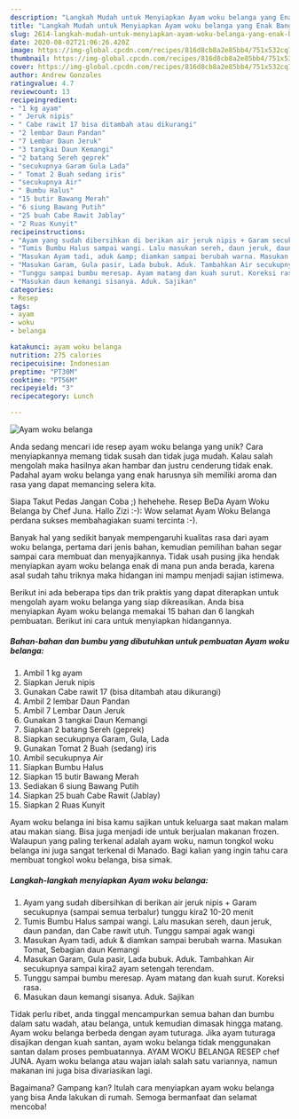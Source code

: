 ```yaml
---
description: "Langkah Mudah untuk Menyiapkan Ayam woku belanga yang Enak Banget"
title: "Langkah Mudah untuk Menyiapkan Ayam woku belanga yang Enak Banget"
slug: 2614-langkah-mudah-untuk-menyiapkan-ayam-woku-belanga-yang-enak-banget
date: 2020-08-02T21:06:26.420Z
image: https://img-global.cpcdn.com/recipes/816d8cb8a2e85bb4/751x532cq70/ayam-woku-belanga-foto-resep-utama.jpg
thumbnail: https://img-global.cpcdn.com/recipes/816d8cb8a2e85bb4/751x532cq70/ayam-woku-belanga-foto-resep-utama.jpg
cover: https://img-global.cpcdn.com/recipes/816d8cb8a2e85bb4/751x532cq70/ayam-woku-belanga-foto-resep-utama.jpg
author: Andrew Gonzales
ratingvalue: 4.7
reviewcount: 13
recipeingredient:
- "1 kg ayam"
- " Jeruk nipis"
- " Cabe rawit 17 bisa ditambah atau dikurangi"
- "2 lembar Daun Pandan"
- "7 Lembar Daun Jeruk"
- "3 tangkai Daun Kemangi"
- "2 batang Sereh geprek"
- "secukupnya Garam Gula Lada"
- " Tomat 2 Buah sedang iris"
- "secukupnya Air"
- " Bumbu Halus"
- "15 butir Bawang Merah"
- "6 siung Bawang Putih"
- "25 buah Cabe Rawit Jablay"
- "2 Ruas Kunyit"
recipeinstructions:
- "Ayam yang sudah dibersihkan di berikan air jeruk nipis + Garam secukupnya (sampai semua terbalur) tunggu kira2 10-20 menit"
- "Tumis Bumbu Halus sampai wangi. Lalu masukan sereh, daun jeruk, daun pandan, dan Cabe rawit utuh. Tunggu sampai agak wangi"
- "Masukan Ayam tadi, aduk &amp; diamkan sampai berubah warna. Masukan Tomat, Sebagian daun Kemangi"
- "Masukan Garam, Gula pasir, Lada bubuk. Aduk. Tambahkan Air secukupnya sampai kira2 ayam setengah terendam."
- "Tunggu sampai bumbu meresap. Ayam matang dan kuah surut. Koreksi rasa."
- "Masukan daun kemangi sisanya. Aduk. Sajikan"
categories:
- Resep
tags:
- ayam
- woku
- belanga

katakunci: ayam woku belanga 
nutrition: 275 calories
recipecuisine: Indonesian
preptime: "PT30M"
cooktime: "PT56M"
recipeyield: "3"
recipecategory: Lunch

---
```



![Ayam woku belanga](https://img-global.cpcdn.com/recipes/816d8cb8a2e85bb4/751x532cq70/ayam-woku-belanga-foto-resep-utama.jpg)

Anda sedang mencari ide resep ayam woku belanga yang unik? Cara menyiapkannya memang tidak susah dan tidak juga mudah. Kalau salah mengolah maka hasilnya akan hambar dan justru cenderung tidak enak. Padahal ayam woku belanga yang enak harusnya sih memiliki aroma dan rasa yang dapat memancing selera kita.

Siapa Takut Pedas Jangan Coba ;) hehehehe. Resep BeDa Ayam Woku Belanga by Chef Juna. Hallo Zizi :-): Wow selamat Ayam Woku Belanga perdana sukses membahagiakan suami tercinta :-).

Banyak hal yang sedikit banyak mempengaruhi kualitas rasa dari ayam woku belanga, pertama dari jenis bahan, kemudian pemilihan bahan segar sampai cara membuat dan menyajikannya. Tidak usah pusing jika hendak menyiapkan ayam woku belanga enak di mana pun anda berada, karena asal sudah tahu triknya maka hidangan ini mampu menjadi sajian istimewa.


Berikut ini ada beberapa tips dan trik praktis yang dapat diterapkan untuk mengolah ayam woku belanga yang siap dikreasikan. Anda bisa menyiapkan Ayam woku belanga memakai 15 bahan dan 6 langkah pembuatan. Berikut ini cara untuk menyiapkan hidangannya.

<!--inarticleads1-->

##### Bahan-bahan dan bumbu yang dibutuhkan untuk pembuatan Ayam woku belanga:

1. Ambil 1 kg ayam
1. Siapkan  Jeruk nipis
1. Gunakan  Cabe rawit 17 (bisa ditambah atau dikurangi)
1. Ambil 2 lembar Daun Pandan
1. Ambil 7 Lembar Daun Jeruk
1. Gunakan 3 tangkai Daun Kemangi
1. Siapkan 2 batang Sereh (geprek)
1. Siapkan secukupnya Garam, Gula, Lada
1. Gunakan  Tomat 2 Buah (sedang) iris
1. Ambil secukupnya Air
1. Siapkan  Bumbu Halus
1. Siapkan 15 butir Bawang Merah
1. Sediakan 6 siung Bawang Putih
1. Siapkan 25 buah Cabe Rawit (Jablay)
1. Siapkan 2 Ruas Kunyit


Ayam woku belanga ini bisa kamu sajikan untuk keluarga saat makan malam atau makan siang. Bisa juga menjadi ide untuk berjualan makanan frozen. Walaupun yang paling terkenal adalah ayam woku, namun tongkol woku belanga ini juga sangat terkenal di Manado. Bagi kalian yang ingin tahu cara membuat tongkol woku belanga, bisa simak. 

<!--inarticleads2-->

##### Langkah-langkah menyiapkan Ayam woku belanga:

1. Ayam yang sudah dibersihkan di berikan air jeruk nipis + Garam secukupnya (sampai semua terbalur) tunggu kira2 10-20 menit
1. Tumis Bumbu Halus sampai wangi. Lalu masukan sereh, daun jeruk, daun pandan, dan Cabe rawit utuh. Tunggu sampai agak wangi
1. Masukan Ayam tadi, aduk &amp; diamkan sampai berubah warna. Masukan Tomat, Sebagian daun Kemangi
1. Masukan Garam, Gula pasir, Lada bubuk. Aduk. Tambahkan Air secukupnya sampai kira2 ayam setengah terendam.
1. Tunggu sampai bumbu meresap. Ayam matang dan kuah surut. Koreksi rasa.
1. Masukan daun kemangi sisanya. Aduk. Sajikan


Tidak perlu ribet, anda tinggal mencampurkan semua bahan dan bumbu dalam satu wadah, atau belanga, untuk kemudian dimasak hingga matang. Ayam woku belanga berbeda dengan ayam tuturaga. Jika ayam tuturaga disajikan dengan kuah santan, ayam woku belanga tidak menggunakan santan dalam proses pembuatannya. AYAM WOKU BELANGA RESEP chef JUNA. Ayam woku belanga atau wajan ialah salah satu variannya, namun makanan ini juga bisa divariasikan lagi. 

Bagaimana? Gampang kan? Itulah cara menyiapkan ayam woku belanga yang bisa Anda lakukan di rumah. Semoga bermanfaat dan selamat mencoba!
